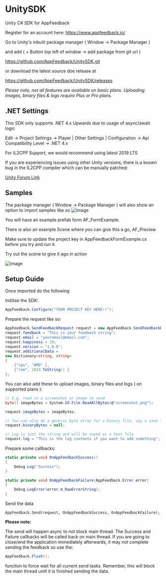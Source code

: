 # UnitySDK
Unity C# SDK for AppFeedback

Register for an account here: https://www.appfeedback.io/

Go to Unity's inbuilt package manager ( Window -> Package Manager )

and add ( + Button top left of window -> add package from git url )

https://github.com/AppFeedback/UnitySDK.git

or download the latest source doe release at

https://github.com/AppFeedback/UnitySDK/releases

_Please note, not all features are available on basic plans. Uploading images, binary files & logs require Plus or Pro plans._

## .NET Settings
This SDK only supports .NET 4.x Upwards due to usage of async/await logic

Edit -> Project Settings -> Player | Other Settings | Configuration ->  Api Compatibility Level -> .NET 4.x

For IL2CPP Support, we would recommend using latest 2019 LTS

If you are experiencing issues using other Unity versions, there is a known bug in the IL2CPP compiler which can be manually patched:

[Unity Forum Link](https://forum.unity.com/threads/il2cpp-failing-in-windows-machine.891436/#post-5944052)

## Samples
The package manager ( Window -> Package Manager ) will also show an option to import samples like so
![image](https://user-images.githubusercontent.com/8695457/120478663-01136300-c3a5-11eb-8603-fb86ea14b11b.png)

You will have an example prefab form AF_FormExample. 

There is also an example Scene where you can give this a go, AF_Preview

Make sure to update the project key in AppFeedbackFormExample.cs before you try and run it.

Try out the scene to give it ago in action

![image](https://user-images.githubusercontent.com/8695457/121954526-c0c5c480-cd56-11eb-858b-0ecfcf36c05e.png)


## Setup Guide
Once imported do the following

Initilise the SDK:
```c#
AppFeedback.Configure("YOUR PROJECT KEY HERE!!");
```

Prepare the request like so:
```c#
AppFeedback.SendFeedbackRequest request = new AppFeedback.SendFeedbackRequest();
request.feedback = "This is your feedback string";
request.email = "youremail@email.com";
request.happiness = 10;
request.version = "1.0.0";
request.additionalData =
new Dictionary<string, string>
{
    {"cpu", "AMD" },
    {"ram", 2024.ToString() }
};
```

You can also add these to upload images, binary files and logs ( on supported plans ):
```c#
// E.g. read in a screenshot or image to send
byte[] imageBytes = System.IO.File.ReadAllBytes(@"screenshot.png");

request.imageBytes = imageBytes;

// You can also do a generic byte array for a binary file, say a save file
request.binaryBytes = null;

// Log is just the string and will be saved as a text file
request.log = "This is the log contents if you want to add something";
```

Prepare some callbacks:
```c#
static private void OnAppFeedbackSuccess()
{
    Debug.Log("Success");
}

static private void OnAppFeedbackFailure(AppFeedback.Error error)
{
    Debug.LogError(error.m_RawErrorString);
}
```
Send the data     
```
AppFeedback.Send(request, OnAppFeedbackSuccess, OnAppFeedbackFailure);
```

**Please note:**

The send will happen async to not block main thread. The Success and Failure callbacks will be called back on main thread.
If you are going to close/end the application immediately afterwards, it may not complete sending the feedback so use the:

```c#
AppFeedback.Flush();
```
function to force wait for all current send tasks. Remember, this will block the main thread until it is finished sending the data.
